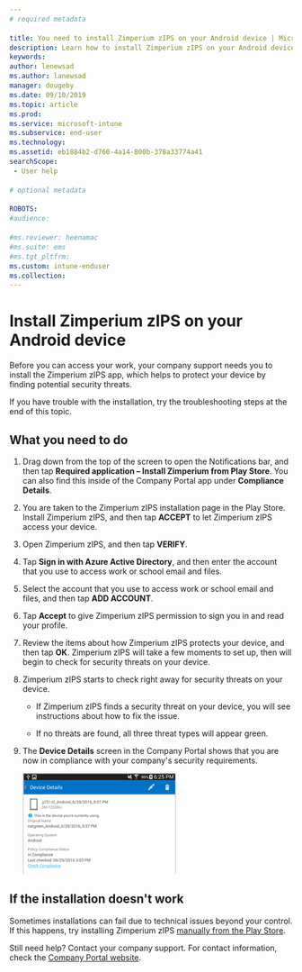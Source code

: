 ```yaml
---
# required metadata

title: You need to install Zimperium zIPS on your Android device | Microsoft Docs
description: Learn how to install Zimperium zIPS on your Android device.
keywords:
author: lenewsad
ms.author: lanewsad
manager: dougeby
ms.date: 09/10/2019
ms.topic: article
ms.prod:
ms.service: microsoft-intune
ms.subservice: end-user
ms.technology:
ms.assetid: eb1884b2-d760-4a14-800b-378a33774a41
searchScope:
 - User help

# optional metadata

ROBOTS:  
#audience:

#ms.reviewer: heenamac
#ms.suite: ems
#ms.tgt_pltfrm:
ms.custom: intune-enduser
ms.collection: 
---
```


# Install Zimperium zIPS on your Android device

Before you can access your work, your company support needs you to install the Zimperium zIPS app, which helps to protect your device by finding potential security threats.

If you have trouble with the installation, try the troubleshooting steps at the end of this topic.

## What you need to do

1. Drag down from the top of the screen to open the Notifications bar, and then tap **Required application – Install Zimperium from Play Store**. You can also find this inside of the Company Portal app under __Compliance Details__.

2. You are taken to the Zimperium zIPS installation page in the Play Store. Install Zimperium zIPS, and then tap **ACCEPT** to let Zimperium zIPS access your device.

3. Open Zimperium zIPS, and then tap **VERIFY**.

4. Tap **Sign in with Azure Active Directory**, and then enter the account that you use to access work or school email and files.

5. Select the account that you use to access work or school email and files, and then tap **ADD ACCOUNT**.

6. Tap **Accept** to give Zimperium zIPS permission to sign you in and read your profile.

7. Review the items about how Zimperium zIPS protects your device, and then tap **OK**. Zimperium zIPS will take a few moments to set up, then will begin to check for security threats on your device.

8. Zimperium zIPS starts to check right away for security threats on your device.

   * If Zimperium zIPS finds a security threat on your device, you will see instructions about how to fix the issue.

   * If no threats are found, all three threat types will appear green.

11. The **Device Details** screen in the Company Portal shows that you are now in compliance with your company's security requirements.

    ![Your device is now in compliance with policies](./media/mtd-device-now-compliant-android.png)

## If the installation doesn't work

Sometimes installations can fail due to technical issues beyond your control. If this happens, try installing Zimperium zIPS [manually from the Play Store](https://play.google.com/store/apps/details?id=com.zimperium.zips).

Still need help? Contact your company support. For contact information, check the [Company Portal website](https://go.microsoft.com/fwlink/?linkid=2010980).

